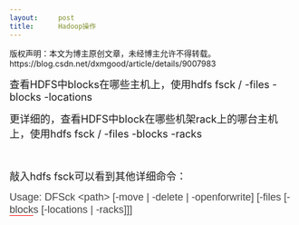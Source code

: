 ```yaml
---
layout:     post
title:      Hadoop操作
---
```

<div id="article_content" class="article_content clearfix csdn-tracking-statistics" data-pid="blog" data-mod="popu_307" data-dsm="post">
								<div class="article-copyright">
					版权声明：本文为博主原创文章，未经博主允许不得转载。					https://blog.csdn.net/dxmgood/article/details/9007983				</div>
								            <link rel="stylesheet" href="https://csdnimg.cn/release/phoenix/template/css/ck_htmledit_views-f76675cdea.css">
						<div class="htmledit_views" id="content_views">
                
<p><span style="font-size:18px;">查看HDFS中blocks在哪些主机上，使用hdfs fsck / -files -blocks -locations</span></p>
<p><span style="font-size:18px;">更详细的，查看HDFS中block在哪些机架rack上的哪台主机上，使用hdfs fsck / -files -blocks -racks</span></p>
<p><span style="font-size:18px;"><br></span></p>
<p><span style="font-size:18px;">敲入hdfs fsck可以看到其他详细命令：</span></p>
<p><span style="color:rgb(68,68,68);font-family:Verdana, Helvetica, Arial, sans-serif;line-height:22px;"><span style="font-size:18px;">Usage: DFSck &lt;path&gt; [-move | -delete | -openforwrite] [-files [-<span class="t_tag" style="line-height:normal;border-bottom-width:1px;border-bottom-style:solid;border-bottom-color:rgb(255,0,0);">block</span>s
 [-locations | -racks]]]</span></span><br></p>
            </div>
                </div>